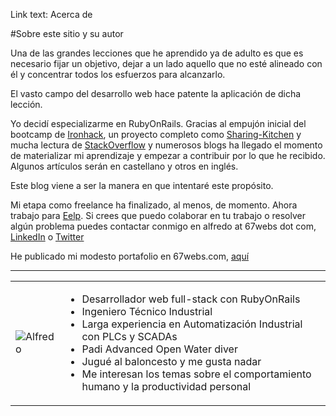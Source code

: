 Link text: Acerca de

#Sobre este sitio y su autor

Una de las grandes lecciones que he aprendido ya de adulto es que es necesario fijar un objetivo, dejar a un lado aquello que no esté alineado con él y concentrar todos los esfuerzos para alcanzarlo.

El vasto campo del desarrollo web hace patente la aplicación de dicha lección.

Yo decidí especializarme en RubyOnRails. Gracias al empujón inicial del bootcamp de [Ironhack](http://ironhack.com), un proyecto completo como [Sharing-Kitchen](https://sharing-kitchen.com) y mucha lectura de [StackOverflow](http://stackoverflow.com/) y numerosos blogs ha llegado el momento de materializar mi aprendizaje y empezar a contribuir por lo que he recibido. Algunos artículos serán en castellano y otros en inglés.

Este blog viene a ser la manera en que intentaré este propósito.

Mi etapa como freelance ha finalizado, al menos, de momento. Ahora trabajo para [Eelp](http://eelp.com). Si crees que puedo colaborar en tu trabajo o resolver algún problema puedes contactar  conmigo en alfredo at 67webs dot com, [LinkedIn](https://es.linkedin.com/in/alfredorocamas) o [Twitter](https://twitter.com/AlfredoRocaMas)

He publicado mi modesto portafolio en 67webs.com, [aquí](http://67webs.com)

<hr>
<table class="bio">
  <tbody>
    <td>
      <img src="/images/alfredo.jpg" alt="Alfredo">
    </td>
    <td>
      <ul>
        <li>Desarrollador web full-stack con RubyOnRails</li>
        <li>Ingeniero Técnico Industrial</li>
        <li>Larga experiencia en Automatización Industrial con PLCs y SCADAs</li>
        <li>Padi Advanced Open Water diver</li>
        <li>Jugué al baloncesto y me gusta nadar</li>
        <li>Me interesan los temas sobre el comportamiento humano y la productividad personal</li>
      </ul>
    </td>
  </tbody>
</table>
